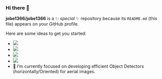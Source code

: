 ### Hi there 👋

**jobe1366/jobe1366** is a ✨ _special_ ✨ repository because its `README.md` (this file) appears on your GitHub profile.

Here are some ideas to get you started:

- ![](https://img.shields.io/badge/Major-CS-609926?style=flat&logo=ABB%20RobotStudio&logoColor=ffffff)
- ![](https://img.shields.io/badge/OS-Linux-orange?style=flat&logo=Linux&logoColor=ffffff)
- ![](https://img.shields.io/badge/Use-Python-0076ab?style=flat&logo=Python&logoColor=ffffff)
- ![](https://img.shields.io/badge/Learn-C++-blueviolet?style=flat&logo=Visual%20Studio%20Code&logoColor=ffffff)
- 🔭 I’m currently focused on developing efficient Object Detectors (horizontally/Oriented) for aerial images.

